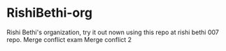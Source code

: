 # RishiBethi-org

Rishi Bethi's organization, try it out nown using this repo at rishi bethi 007 repo.
Merge conflict exam
Merge conflict 2
